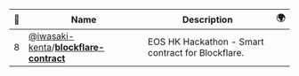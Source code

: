 |:star2: | Name | Description | 🌍|
|---|---|---|---|
|8|[@iwasaki-kenta](https://github.com/iwasaki-kenta)/[**blockflare-contract**](https://github.com/iwasaki-kenta/blockflare-contract)|EOS HK Hackathon - Smart contract for Blockflare.||

